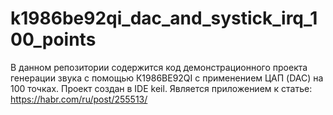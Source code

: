 # k1986be92qi_dac_and_systick_irq_100_points
В данном репозитории содержится код демонстрационного проекта генерации звука с помощью К1986ВЕ92QI с применением ЦАП (DAC) на 100 точках.  Проект создан в IDE keil.  Является приложением к статье: https://habr.com/ru/post/255513/
